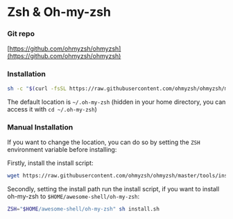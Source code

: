 # Zsh & Oh-my-zsh

### Git repo

[https://github.com/ohmyzsh/ohmyzsh](https://github.com/ohmyzsh/ohmyzsh)

### Installation 

```bash
sh -c "$(curl -fsSL https://raw.githubusercontent.com/ohmyzsh/ohmyzsh/master/tools/install.sh)"
```

The default location is `~/.oh-my-zsh` (hidden in your home directory, you can access it with `cd ~/.oh-my-zsh`)

### Manual Installation

If you want to change the location, you can do so by setting the `ZSH` environment variable before installing:

Firstly, install the install script:

```bash
wget https://raw.githubusercontent.com/ohmyzsh/ohmyzsh/master/tools/install.sh
```

Secondly, setting the install path run the install script, if you want to install oh-my-zsh to `$HOME/awesome-shell/oh-my-zsh`:

```bash
ZSH="$HOME/awesome-shell/oh-my-zsh" sh install.sh
```

